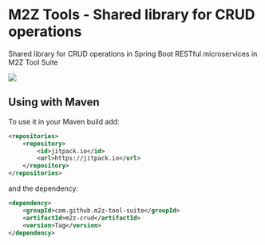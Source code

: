 # M2Z Tools - Shared library for CRUD operations

Shared library for CRUD operations in Spring Boot RESTful microservices in M2Z Tool Suite

[![](https://jitpack.io/v/m2z-tool-suite/m2z-crud.svg)](https://jitpack.io/#m2z-tool-suite/m2z-crud)

## Using with Maven

To use it in your Maven build add:

```xml
<repositories>
    <repository>
        <id>jitpack.io</id>
        <url>https://jitpack.io</url>
    </repository>
</repositories>
```

and the dependency:

```xml
<dependency>
    <groupId>com.github.m2z-tool-suite</groupId>
    <artifactId>m2z-crud</artifactId>
    <version>Tag</version>
</dependency>
```
